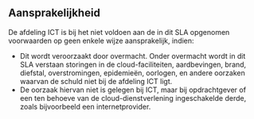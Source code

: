 ## Aansprakelijkheid

De afdeling ICT is bij het niet voldoen aan de in dit SLA opgenomen voorwaarden op geen enkele wijze aansprakelijk, indien:

* Dit wordt veroorzaakt door overmacht. Onder overmacht wordt in dit SLA verstaan storingen in de cloud-faciliteiten, aardbevingen, brand, diefstal, overstromingen, epidemieën, oorlogen, en andere oorzaken waarvan de schuld niet bij de afdeling ICT ligt.
* De oorzaak hiervan niet is gelegen bij ICT, maar bij opdrachtgever of een ten behoeve van de cloud-dienstverlening ingeschakelde derde, zoals bijvoorbeeld een internetprovider. 